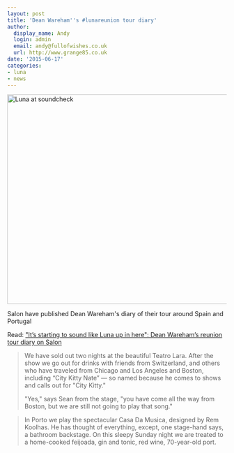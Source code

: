 ```yaml
---
layout: post
title: 'Dean Wareham''s #lunareunion tour diary'
author:
  display_name: Andy
  login: admin
  email: andy@fullofwishes.co.uk
  url: http://www.grange85.co.uk
date: '2015-06-17'
categories:
- luna
- news
---
```

<p><a href="https://www.flickr.com/photos/grange85/17313527992" title="Luna at soundcheck by Andy Aldridge, on Flickr"><img src="https://c2.staticflickr.com/8/7786/17313527992_ac04240536_z.jpg" width="640" height="480" alt="Luna at soundcheck"></a></p>
<p>Salon have published Dean Wareham's diary of their tour around Spain and Portugal</p>
<p>Read: <a href="http://www.salon.com/2015/06/16/its_starting_to_sound_like_luna_up_in_here_dean_warehams_reunion_tour_diary/">"It’s starting to sound like Luna up in here": Dean Wareham’s reunion tour diary on Salon</a></p>
<blockquote><p>We have sold out two nights at the beautiful Teatro Lara. After the show we go out for drinks with friends from Switzerland, and others who have traveled from Chicago and Los Angeles and Boston, including “City Kitty Nate” — so named because he comes to shows and calls out for "City Kitty."</p>
<p>"Yes," says Sean from the stage, "you have come all the way from Boston, but we are still not going to play that song."</p></blockquote>
<blockquote><p>In Porto we play the spectacular Casa Da Musica, designed by Rem Koolhas. He has thought of everything, except, one stage-hand says, a bathroom backstage. On this sleepy Sunday night we are treated to a home-cooked feijoada, gin and tonic, red wine, 70-year-old port.</p></blockquote>
